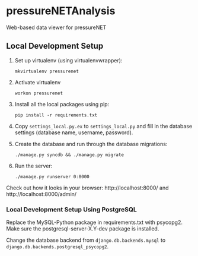 pressureNETAnalysis
===================

Web-based data viewer for pressureNET

## Local Development Setup

1.  Set up virtualenv (using virtualenvwrapper):

        mkvirtualenv pressurenet

1.  Activate virtualenv

        workon pressurenet

1.  Install all the local packages using pip:

        pip install -r requirements.txt

1.  Copy `settings_local.py.ex` to `settings_local.py` and fill in the database settings (database name, username, password).

1.  Create the database and run through the database migrations:

        ./manage.py syncdb && ./manage.py migrate

1.  Run the server:

        ./manage.py runserver 0:8000

Check out how it looks in your browser: http://localhost:8000/ and http://localhost:8000/admin/

### Local Development Setup Using PostgreSQL

Replace the MySQL-Python package in requirements.txt with psycopg2. Make sure the postgresql-server-X.Y-dev package is installed.

Change the database backend from `django.db.backends.mysql` to `django.db.backends.postgresql_psycopg2`.
